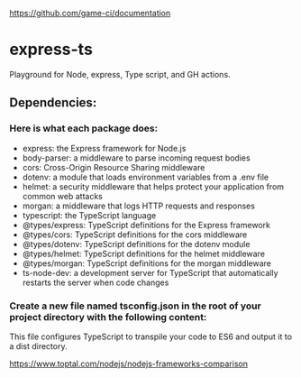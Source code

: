 https://github.com/game-ci/documentation

# express-ts
Playground for Node, express, Type script, and GH actions.

## Dependencies:
### Here is what each package does:
- express: the Express framework for Node.js
- body-parser: a middleware to parse incoming request bodies
- cors: Cross-Origin Resource Sharing middleware
- dotenv: a module that loads environment variables from a .env file
- helmet: a security middleware that helps protect your application from common web attacks
- morgan: a middleware that logs HTTP requests and responses
- typescript: the TypeScript language
- @types/express: TypeScript definitions for the Express framework
- @types/cors: TypeScript definitions for the cors middleware
- @types/dotenv: TypeScript definitions for the dotenv module
- @types/helmet: TypeScript definitions for the helmet middleware
- @types/morgan: TypeScript definitions for the morgan middleware
- ts-node-dev: a development server for TypeScript that automatically restarts the server when code changes

### Create a new file named tsconfig.json in the root of your project directory with the following content:
This file configures TypeScript to transpile your code to ES6 and output it to a dist directory.

https://www.toptal.com/nodejs/nodejs-frameworks-comparison
